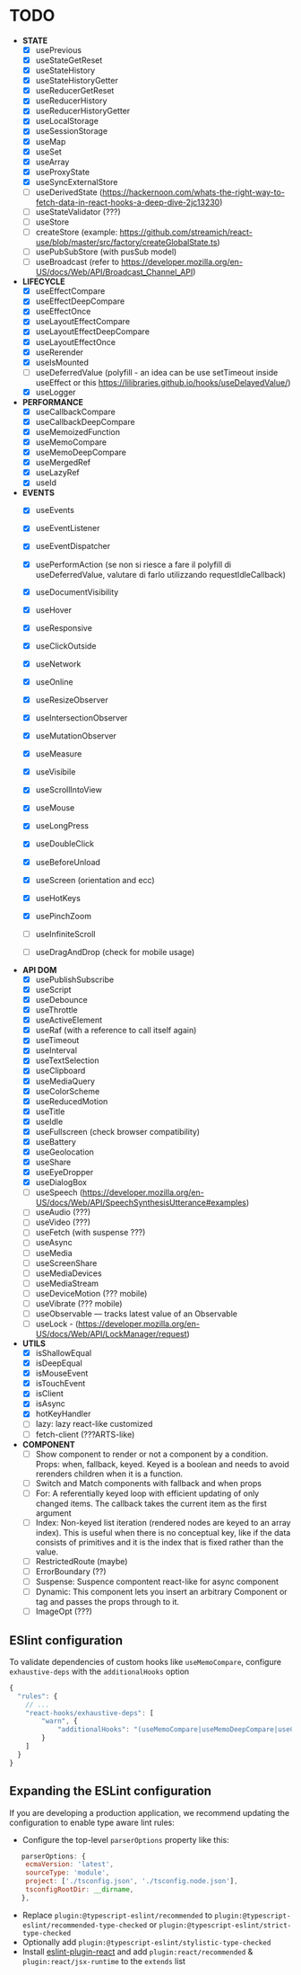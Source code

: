 # TODO
- __STATE__
	- [x] usePrevious
	- [x] useStateGetReset
	- [x] useStateHistory
	- [x] useStateHistoryGetter
	- [x] useReducerGetReset
	- [x] useReducerHistory
	- [x] useReducerHistoryGetter
	- [x] useLocalStorage
	- [x] useSessionStorage
	- [x] useMap
	- [x] useSet
	- [x] useArray
	- [x] useProxyState
	- [x] useSyncExternalStore
	- [ ] useDerivedState (https://hackernoon.com/whats-the-right-way-to-fetch-data-in-react-hooks-a-deep-dive-2jc13230)
	- [ ] useStateValidator (???)
	- [ ] useStore
	- [ ] createStore (example: https://github.com/streamich/react-use/blob/master/src/factory/createGlobalState.ts)
 	- [ ] usePubSubStore (with pusSub model)
	- [ ] useBroadcast (refer to https://developer.mozilla.org/en-US/docs/Web/API/Broadcast_Channel_API)

- __LIFECYCLE__
	- [x] useEffectCompare
	- [x] useEffectDeepCompare
	- [x] useEffectOnce
	- [x] useLayoutEffectCompare
	- [x] useLayoutEffectDeepCompare
	- [x] useLayoutEffectOnce
	- [x] useRerender
	- [x] useIsMounted
	- [ ] useDeferredValue (polyfill - an idea can be use setTimeout inside useEffect or this https://lilibraries.github.io/hooks/useDelayedValue/)
	- [x] useLogger

- __PERFORMANCE__
	- [x] useCallbackCompare
	- [x] useCallbackDeepCompare
	- [x] useMemoizedFunction
	- [x] useMemoCompare
	- [x] useMemoDeepCompare
	- [x] useMergedRef
	- [x] useLazyRef
	- [x] useId

- __EVENTS__
	- [x] useEvents
	- [x] useEventListener
	- [x] useEventDispatcher
	- [x] usePerformAction (se non si riesce a fare il polyfill di useDeferredValue, valutare di farlo utilizzando requestIdleCallback)
	- [x] useDocumentVisibility
	- [x] useHover
	- [x] useResponsive
	- [x] useClickOutside
	- [x] useNetwork
	- [x] useOnline
	- [x] useResizeObserver
	- [x] useIntersectionObserver
	- [x] useMutationObserver
	- [x] useMeasure
	- [x] useVisibile
	- [x] useScrollIntoView
	- [x] useMouse
	- [x] useLongPress
	- [x] useDoubleClick
	- [x] useBeforeUnload
	- [x] useScreen (orientation and ecc)
	- [x] useHotKeys
	- [x] usePinchZoom
	- [ ] useInfiniteScroll
	- [ ] useDragAndDrop (check for mobile usage)


- __API DOM__
	- [x] usePublishSubscribe
	- [x] useScript
	- [x] useDebounce
	- [x] useThrottle
	- [x] useActiveElement
	- [x] useRaf (with a reference to call itself again)
	- [x] useTimeout
	- [x] useInterval
	- [x] useTextSelection
	- [x] useClipboard
	- [x] useMediaQuery
	- [x] useColorScheme
	- [x] useReducedMotion
	- [x] useTitle
	- [x] useIdle
	- [x] useFullscreen (check browser compatibility)
	- [x] useBattery
	- [x] useGeolocation
	- [x] useShare
	- [x] useEyeDropper
	- [x] useDialogBox
	- [ ] useSpeech (https://developer.mozilla.org/en-US/docs/Web/API/SpeechSynthesisUtterance#examples)
	- [ ] useAudio (???)
	- [ ] useVideo (???)
	- [ ] useFetch (with suspense ???)
	- [ ] useAsync
	- [ ] useMedia
	- [ ] useScreenShare
	- [ ] useMediaDevices
	- [ ] useMediaStream
	- [ ] useDeviceMotion (??? mobile)
	- [ ] useVibrate (??? mobile)
	- [ ] useObservable — tracks latest value of an Observable
	- [ ] useLock - (https://developer.mozilla.org/en-US/docs/Web/API/LockManager/request)

- __UTILS__
	- [x] isShallowEqual
	- [x] isDeepEqual
	- [x] isMouseEvent
	- [x] isTouchEvent
	- [x] isClient
	- [x] isAsync
	- [x] hotKeyHandler
	- [ ] lazy: lazy react-like customized
	- [ ] fetch-client (???ARTS-like)

- __COMPONENT__
	- [ ] Show component to render or not a component by a condition. Props: when, fallback, keyed. Keyed is a boolean and needs to avoid rerenders children when it is a function.
	- [ ] Switch and Match components with fallback and when props
	- [ ] For: A referentially keyed loop with efficient updating of only changed items. The callback takes the current item as the first argument
	- [ ] Index: Non-keyed list iteration (rendered nodes are keyed to an array index). This is useful when there is no conceptual key, like if the data consists of primitives and it is the index that is fixed rather than the value.
	- [ ] RestrictedRoute (maybe)
	- [ ] ErrorBoundary (??)
	- [ ] Suspense: Suspence compontent react-like for async component
	- [ ] Dynamic: This component lets you insert an arbitrary Component or tag and passes the props through to it.
	- [ ] ImageOpt (???)

## ESlint configuration
To validate dependencies of custom hooks like `useMemoCompare`, configure `exhaustive-deps` with the `additionalHooks` option
```js
{
  "rules": {
    // ...
    "react-hooks/exhaustive-deps": [
		"warn", {
			"additionalHooks": "(useMemoCompare|useMemoDeepCompare|useCallbackCompare|useCallbackDeepCompare|useLayoutEffectCompare|useLayoutEffectDeepCompare|useInsertionEffectCompare|useInsertionEffectDeepCompare|useEffectCompare|useEffectDeepCompare)"
    	}
	]
  }
}
```

## Expanding the ESLint configuration

If you are developing a production application, we recommend updating the configuration to enable type aware lint rules:

- Configure the top-level `parserOptions` property like this:

```js
   parserOptions: {
    ecmaVersion: 'latest',
    sourceType: 'module',
    project: ['./tsconfig.json', './tsconfig.node.json'],
    tsconfigRootDir: __dirname,
   },
```

- Replace `plugin:@typescript-eslint/recommended` to `plugin:@typescript-eslint/recommended-type-checked` or `plugin:@typescript-eslint/strict-type-checked`
- Optionally add `plugin:@typescript-eslint/stylistic-type-checked`
- Install [eslint-plugin-react](https://github.com/jsx-eslint/eslint-plugin-react) and add `plugin:react/recommended` & `plugin:react/jsx-runtime` to the `extends` list
